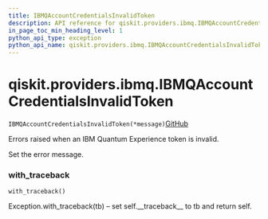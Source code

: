 ```yaml
---
title: IBMQAccountCredentialsInvalidToken
description: API reference for qiskit.providers.ibmq.IBMQAccountCredentialsInvalidToken
in_page_toc_min_heading_level: 1
python_api_type: exception
python_api_name: qiskit.providers.ibmq.IBMQAccountCredentialsInvalidToken
---
```


# qiskit.providers.ibmq.IBMQAccountCredentialsInvalidToken

<span id="qiskit.providers.ibmq.IBMQAccountCredentialsInvalidToken" />

`IBMQAccountCredentialsInvalidToken(*message)`[GitHub](https://github.com/qiskit/qiskit-ibmq-provider/tree/stable/0.15/qiskit/providers/ibmq/exceptions.py "view source code")

Errors raised when an IBM Quantum Experience token is invalid.

Set the error message.

### with\_traceback

<span id="qiskit.providers.ibmq.IBMQAccountCredentialsInvalidToken.with_traceback" />

`with_traceback()`

Exception.with\_traceback(tb) – set self.\_\_traceback\_\_ to tb and return self.

